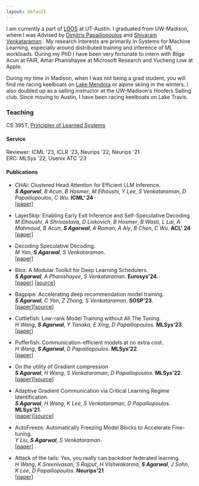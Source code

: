 ```yaml
--- 
layout: default 
---
```

<!--# About Me-->
I am currently a part of [LDOS](https://ldos.utexas.edu/) at UT-Austin. 
I graduated from UW-Madison, where I was Advised by [Dimitris Papailiopoulos](https://papail.io/) and [Shivaram Venkataraman](https://shivaram.org/) . 
My research interests are primarily in Systems for Machine Learning, especially around distributed training and inference of ML workloads. During my PhD I have been very fortunate to intern with Bilge Acun at FAIR, Amar Phanishayee at Microsoft Research and Yucheng Low at Apple.


During my time in Madison, when I was not being a grad student, you will find me racing keelboats on [Lake Mendota](https://www.mendotayc.org/racing) or alpine skiing in the winters. I also doubled up as a sailing instructor at the UW-Madison's Hoofers Sailing club. Since moving to Austin, I have been racing keelboats on Lake Travis. 

### Teaching
CS 395T, [Principles of Learned Systems](/cs395t)

#### Service
Reviewer: ICML '23, ICLR '23, Neurips '22, Neurips '21 <br />
ERC: MLSys '22, Usenix ATC '23


#### Publications 

* CHAI: Clustered Head Attention for Efficient LLM Inference. <br />
***S Agarwal***, *B Acun*, *B Hosmer*, *M Elhoushi*, *Y Lee*, *S Venkataraman*, *D Papailiopoulos*, *C Wu*. **ICML' 24** <br />
[[paper](https://arxiv.org/abs/2403.08058)]

* LayerSkip: Enabling Early Exit Inference and Self-Speculative Decoding  <br />
*M Elhoushi*, *A Shrivastava*, *D Liskovich*, *B Hosmer*, *B Wasti*, *L Lai*, *A Mahmoud*, *B Acun*, ***S Agarwal***, *A Roman*, *A Aly*, *B Chen*, *C Wu*. **ACL' 24** <br />
[[paper](https://arxiv.org/abs/2404.16710)]

* Decoding Speculative Decoding. <br />
*M Yan*, ***S Agarwal***, *S Venkataraman*.<br />
[[paper](https://arxiv.org/abs/2402.01528)]

* Blox: A Modular Toolkit for Deep Learning Schedulers.<br />
  ***S Agarwal***, *A Phanishayee*, *S Venkataraman*. **Eurosys'24**.<br />
[[paper](https://arxiv.org/abs/2312.12621)] [[source](https://github.com/msr-fiddle/blox)]

* Bagpipe: Accelerating deep recommendation model training.<br />
***S Agarwal***, *C Yan*, *Z Zhang*, *S Venkataraman*. **SOSP'23**.<br />
[[paper](https://dl.acm.org/doi/10.1145/3600006.3613142)][[source](https://github.com/uw-mad-dash/bagpipe)]

* Cuttlefish: Low-rank Model Training without All The Tuning. <br />
*H Wang*, ***S Agarwal***, *Y Tanaka*, *E Xing*, *D Papailiopoulos*. **MLSys'23**. <br /> 
[[paper](https://dl.acm.org/doi/10.1145/3600006.3613142)]

* Pufferfish: Communication-efficient models at no extra cost. <br />
*H Wang*, ***S Agarwal***, *D Papailiopoulos*. **MLSys'22**. <br />
[[paper](https://dl.acm.org/doi/10.1145/3600006.3613142)]

* On the utility of Gradient compression <br />
***S Agarwal***, *H Wang*, *S Venkataraman*, *D Papailiopoulos*. **MLSys'22**. <br />
[[paper](https://proceedings.mlsys.org/paper_files/paper/2022/file/773862fcc2e29f650d68960ba5bd1101-Paper.pdf)][[source](https://github.com/uw-mad-dash/GradCompressionUtility)]

* Adaptive Gradient Communication via Critical Learning Regime Identification. <br />
***S Agarwal***, *H Wang*, *K Lee*, *S Venkataraman*, *D Papailiopoulos*. **MLSys'21**. <br />
[[paper](https://arxiv.org/abs/2010.16248)][[source](https://github.com/uw-mad-dash/Accordion)]

* AutoFreeze: Automatically Freezing Model Blocks to Accelerate Fine-tuning. <br />
*Y Liu*, ***S Agarwal***, *S Venkataraman*. <br />
[[paper](https://arxiv.org/abs/2102.01386)]

* Attack of the tails: Yes, you really can backdoor federated learning. <br />
*H Wang*, *K Sreenivasan*, *S Rajput*, *H Vishwakarma*, ***S Agarwal***, *J Sohn*, *K Lee*, *D Papailiopoulos*.  **Neurips'21**  <br />
[[paper](https://proceedings.neurips.cc/paper_files/paper/2020/hash/b8ffa41d4e492f0fad2f13e29e1762eb-Abstract.html)]
